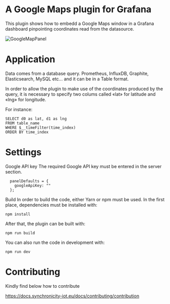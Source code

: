 # A Google Maps plugin for Grafana

This plugin shows how to embedd a Google Maps window in a Grafana dashboard
pinpointing coordinates read from the datasource.

![GoogleMapPanel](https://github.com/ddileo/manux81-googlemap-panel/raw/master/GoogleMapPanel.png)

# Application

Data comes from a database query.
Prometheus, InfluxDB, Graphite, Elasticsearch, MySQL etc...
and it can be in a Table format.

In order to allow the plugin to make use of the coordinates produced by the query,
it is necessary to specify two colums called «lat» for latitude and «lng» for longitude.

For instance:

```
SELECT d0 as lat, d1 as lng
FROM table_name
WHERE $__timeFilter(time_index)
ORDER BY time_index
```

# Settings

Google API key
The required Google API key must be entered in the server section.

```
  panelDefaults = {
    googleApiKey: ""
  };
```

Build
In order to build the code, either Yarn or npm must be used.
In the first place, dependencies must be installed with:
```
npm install
```
After that, the plugin can be built with:
```
npm run build
```
You can also run the code in development with:
```
npm run dev
```
# Contributing

Kindly find below how to contribute

https://docs.synchronicity-iot.eu/docs/contributing/contribution
